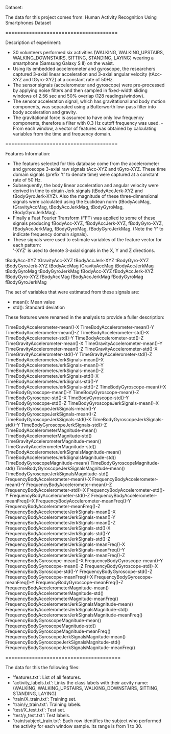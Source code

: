 Dataset:

The data for this project comes from:
Human Activity Recognition Using Smartphones Dataset

======================================

Description of experiment:

- 30 volunteers performed six activities (WALKING, WALKING_UPSTAIRS, WALKING_DOWNSTAIRS, SITTING, STANDING, LAYING) wearing a smartphone    (Samsung Galaxy S II) on the waist. 
- Using its embedded accelerometer and gyroscope, the researchers captured 3-axial linear acceleration and 3-axial angular velocity       (tAcc-XYZ and tGyro-XYZ) at a constant rate of 50Hz. 
- The sensor signals (accelerometer and gyroscope) were pre-processed by applying noise filters and then sampled in fixed-width sliding   windows of 2.56 sec and 50% overlap (128 readings/window). 
- The sensor acceleration signal, which has gravitational and body motion components, was separated using a Butterworth low-pass filter   into body acceleration and gravity. 
- The gravitational force is assumed to have only low frequency components, therefore a filter with 0.3 Hz cutoff frequency was used.    -  From each window, a vector of features was obtained by calculating variables from the time and frequency domain.

======================================

Features Information:

- The features selected for this database come from the accelerometer and gyroscope 3-axial raw signals tAcc-XYZ and tGyro-XYZ. These     time domain signals (prefix 't' to denote time) were captured at a constant rate of 50 Hz. 
- Subsequently, the body linear acceleration and angular velocity were derived in time to obtain Jerk signals (tBodyAccJerk-XYZ and       tBodyGyroJerk-XYZ). Also the magnitude of these three-dimensional signals were calculated using the Euclidean norm (tBodyAccMag,         tGravityAccMag, tBodyAccJerkMag, tBodyGyroMag, tBodyGyroJerkMag). 
- Finally a Fast Fourier Transform (FFT) was applied to some of these signals producing fBodyAcc-XYZ, fBodyAccJerk-XYZ, fBodyGyro-XYZ,     fBodyAccJerkMag, fBodyGyroMag, fBodyGyroJerkMag. (Note the 'f' to indicate frequency domain signals). 
- These signals were used to estimate variables of the feature vector for each pattern:  
  '-XYZ' is used to denote 3-axial signals in the X, Y and Z directions.

tBodyAcc-XYZ
tGravityAcc-XYZ
tBodyAccJerk-XYZ
tBodyGyro-XYZ
tBodyGyroJerk-XYZ
tBodyAccMag
tGravityAccMag
tBodyAccJerkMag
tBodyGyroMag
tBodyGyroJerkMag
fBodyAcc-XYZ
fBodyAccJerk-XYZ
fBodyGyro-XYZ
fBodyAccMag
fBodyAccJerkMag
fBodyGyroMag
fBodyGyroJerkMag

The set of variables that were estimated from these signals are: 

- mean(): Mean value
- std(): Standard deviation

These features were renamed in the analysis to provide a fuller description:

TimeBodyAccelerometer-mean()-X
TimeBodyAccelerometer-mean()-Y
TimeBodyAccelerometer-mean()-Z
TimeBodyAccelerometer-std()-X
TimeBodyAccelerometer-std()-Y
TimeBodyAccelerometer-std()-Z
TimeGravityAccelerometer-mean()-X
TimeGravityAccelerometer-mean()-Y
TimeGravityAccelerometer-mean()-Z
TimeGravityAccelerometer-std()-X
TimeGravityAccelerometer-std()-Y
TimeGravityAccelerometer-std()-Z
TimeBodyAccelerometerJerkSignals-mean()-X
TimeBodyAccelerometerJerkSignals-mean()-Y
TimeBodyAccelerometerJerkSignals-mean()-Z
TimeBodyAccelerometerJerkSignals-std()-X
TimeBodyAccelerometerJerkSignals-std()-Y
TimeBodyAccelerometerJerkSignals-std()-Z
TimeBodyGyroscope-mean()-X
TimeBodyGyroscope-mean()-Y
TimeBodyGyroscope-mean()-Z
TimeBodyGyroscope-std()-X
TimeBodyGyroscope-std()-Y
TimeBodyGyroscope-std()-Z
TimeBodyGyroscopeJerkSignals-mean()-X
TimeBodyGyroscopeJerkSignals-mean()-Y
TimeBodyGyroscopeJerkSignals-mean()-Z
TimeBodyGyroscopeJerkSignals-std()-X
TimeBodyGyroscopeJerkSignals-std()-Y
TimeBodyGyroscopeJerkSignals-std()-Z
TimeBodyAccelerometerMagnitude-mean()
TimeBodyAccelerometerMagnitude-std()
TimeGravityAccelerometerMagnitude-mean()
TimeGravityAccelerometerMagnitude-std()
TimeBodyAccelerometerJerkSignalsMagnitude-mean()
TimeBodyAccelerometerJerkSignalsMagnitude-std()
TimeBodyGyroscopeMagnitude-mean()
TimeBodyGyroscopeMagnitude-std()
TimeBodyGyroscopeJerkSignalsMagnitude-mean()
TimeBodyGyroscopeJerkSignalsMagnitude-std()
FrequencyBodyAccelerometer-mean()-X
FrequencyBodyAccelerometer-mean()-Y
FrequencyBodyAccelerometer-mean()-Z
FrequencyBodyAccelerometer-std()-X
FrequencyBodyAccelerometer-std()-Y
FrequencyBodyAccelerometer-std()-Z
FrequencyBodyAccelerometer-meanFreq()-X
FrequencyBodyAccelerometer-meanFreq()-Y
FrequencyBodyAccelerometer-meanFreq()-Z
FrequencyBodyAccelerometerJerkSignals-mean()-X
FrequencyBodyAccelerometerJerkSignals-mean()-Y
FrequencyBodyAccelerometerJerkSignals-mean()-Z
FrequencyBodyAccelerometerJerkSignals-std()-X
FrequencyBodyAccelerometerJerkSignals-std()-Y
FrequencyBodyAccelerometerJerkSignals-std()-Z
FrequencyBodyAccelerometerJerkSignals-meanFreq()-X
FrequencyBodyAccelerometerJerkSignals-meanFreq()-Y
FrequencyBodyAccelerometerJerkSignals-meanFreq()-Z
FrequencyBodyGyroscope-mean()-X
FrequencyBodyGyroscope-mean()-Y
FrequencyBodyGyroscope-mean()-Z
FrequencyBodyGyroscope-std()-X
FrequencyBodyGyroscope-std()-Y
FrequencyBodyGyroscope-std()-Z
FrequencyBodyGyroscope-meanFreq()-X
FrequencyBodyGyroscope-meanFreq()-Y
FrequencyBodyGyroscope-meanFreq()-Z
FrequencyBodyAccelerometerMagnitude-mean()
FrequencyBodyAccelerometerMagnitude-std()
FrequencyBodyAccelerometerMagnitude-meanFreq()
FrequencyBodyAccelerometerJerkSignalsMagnitude-mean()
FrequencyBodyAccelerometerJerkSignalsMagnitude-std()
FrequencyBodyAccelerometerJerkSignalsMagnitude-meanFreq()
FrequencyBodyGyroscopeMagnitude-mean()
FrequencyBodyGyroscopeMagnitude-std()
FrequencyBodyGyroscopeMagnitude-meanFreq()
FrequencyBodyGyroscopeJerkSignalsMagnitude-mean()
FrequencyBodyGyroscopeJerkSignalsMagnitude-std()
FrequencyBodyGyroscopeJerkSignalsMagnitude-meanFreq()

=======================================

The data for this  the following files:

- 'features.txt': List of all features.
- 'activity_labels.txt': Links the class labels with their acvity name: (WALKING, WALKING_UPSTAIRS, WALKING_DOWNSTAIRS, SITTING, STANDING, LAYING)
- 'train/X_train.txt': Training set.
- 'train/y_train.txt': Training labels.
- 'test/X_test.txt': Test set.
- 'test/y_test.txt': Test labels.
- 'train/subject_train.txt': Each row identifies the subject who performed the activity for each window sample. Its range is from 1 to 30. 
